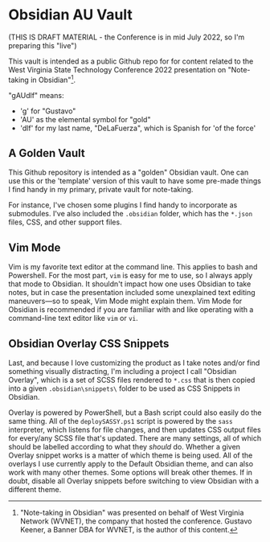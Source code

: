 # Obsidian AU Vault

(THIS IS DRAFT MATERIAL - the Conference is in mid July 2022, so I'm preparing this "live")

This vault is intended as a public Github repo for for content related to the West Virginia State Technology Conference 2022 presentation on "Note-taking in Obsidian"[^1].

"gAUdlf" means:
- 'g' for "Gustavo"
- 'AU' as the elemental symbol for "gold"
- 'dlf' for my last name, "DeLaFuerza", which is Spanish for 'of the force'

## A Golden Vault

This Github repository is intended as a "golden" Obsidian vault. One can use this or the 'template' version of this vault to have some pre-made things I find handy in my primary, private vault for note-taking.

For instance, I've chosen some plugins I find handy to incorporate as submodules. I've also included the `.obsidian` folder, which has the `*.json` files, CSS, and other support files.

## Vim Mode

Vim is my favorite text editor at the command line. This applies to bash and Powershell. For the most part, `vim` is easy for me to use, so I always apply that mode to Obsidian. It shouldn't impact how one uses Obsidian to take notes, but in case the presentation included some unexplained text editing maneuvers&mdash;so to speak, Vim Mode might explain them. Vim Mode for Obsidian is recommended if you are familiar with and like operating with a command-line text editor like `vim` or `vi`.

## Obsidian Overlay CSS Snippets

Last, and because I love customizing the product as I take notes and/or find something visually distracting, I'm including a project I call "Obsidian Overlay", which is a set of SCSS files rendered to `*.css` that is then copied into a given `.obsidian\snippets\` folder to be used as CSS Snippets in Obsidian. 

Overlay is powered by PowerShell, but a Bash script could also easily do the same thing. All of the `deploySASSY.ps1` script is powered by the `sass` interpreter, which listens for file changes, and then updates CSS output files for every/any SCSS file that's updated. There are many settings, all of which should be labelled according to what they *should* do. Whether a given Overlay snippet works is a matter of which theme is being used. All of the overlays I use currently apply to the Default Obsidian theme, and can also work with many other themes. Some options will break other themes. If in doubt, disable all Overlay snippets before switching to view Obsidian with a different theme.

[^1]: "Note-taking in Obsidian" was presented on behalf of West Virginia Network (WVNET), the company that hosted the conference. Gustavo Keener, a Banner DBA for WVNET, is the author of this content.
